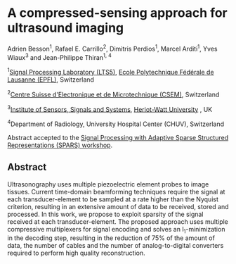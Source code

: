 # A compressed-sensing approach for ultrasound imaging
[Ecole Polytechnique Fédérale de Lausanne (EPFL)]: http://www.epfl.ch/
[Signal Processing Laboratory (LTS5)]: http://lts5www.epfl.ch
[Signal Processing with Adaptive Sparse Structured Representations (SPARS) workshop]: http://spars2017.lx.it.pt/
[Institute of Sensors, Signals and Systems]: https://www.hw.ac.uk/schools/engineering-physical-sciences/institutes/sensors-signals-systems/basp.htm
[Heriot-Watt University]:https://www.hw.ac.uk/
[Centre Suisse d'Electronique et de Microtechnique (CSEM)]:https://www.csem.ch/home

Adrien Besson<sup>1</sup>, Rafael E. Carrillo<sup>2</sup>, Dimitris Perdios<sup>1</sup>, Marcel Arditi<sup>1</sup>, Yves Wiaux<sup>3</sup> and Jean-Philippe Thiran<sup>1, 4</sup>

<sup>1</sup>[Signal Processing Laboratory (LTS5)], [Ecole Polytechnique Fédérale de Lausanne (EPFL)], Switzerland

<sup>2</sup>[Centre Suisse d'Electronique et de Microtechnique (CSEM)], Switzerland

<sup>3</sup>[Institute of Sensors, Signals and Systems], [Heriot-Watt University] , UK

<sup>4</sup>Department of Radiology, University Hospital Center (CHUV), Switzerland

Abstract accepted to the [Signal Processing with Adaptive Sparse Structured Representations (SPARS) workshop].

## Abstract
Ultrasonography uses multiple piezoelectric element probes to image tissues. Current time-domain beamforming techniques require the signal at each transducer-element to be sampled at a rate higher than the Nyquist criterion, resulting in an extensive amount of data to be received, stored and processed. In this work, we propose to exploit sparsity of the signal received at each transducer-element. The proposed approach uses multiple compressive multiplexers for signal encoding and solves an l<sub>1</sub>-minimization in the decoding step, resulting in the reduction of 75% of the amount of data, the number of cables and the number of analog-to-digital converters required to perform high quality reconstruction.
